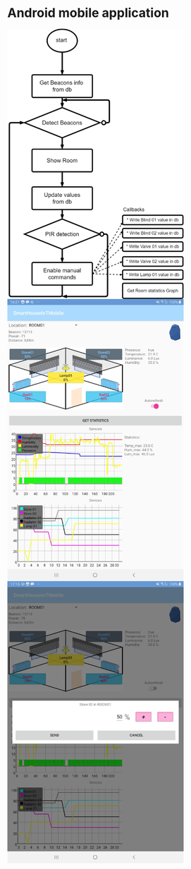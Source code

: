 # Android mobile application

<img align="left" width="400" src="Media/DiagramSmartBuildingMobApp.png">  

<img align="left" width="400" src="Media/MobileApp.jpg">
<img align="left" width="400" src="Media/MobileApp2.jpg">

